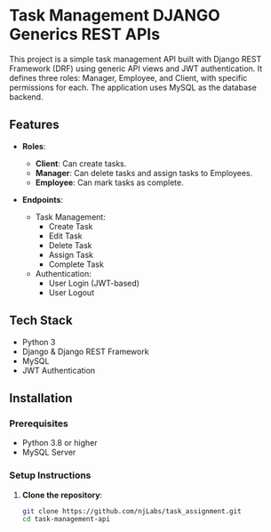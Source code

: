 # Task Management DJANGO Generics REST APIs

This project is a simple task management API built with Django REST Framework (DRF) using generic API views and JWT authentication. It defines three roles: Manager, Employee, and Client, with specific permissions for each. The application uses MySQL as the database backend.

## Features

- **Roles**:
  - **Client**: Can create tasks.
  - **Manager**: Can delete tasks and assign tasks to Employees.
  - **Employee**: Can mark tasks as complete.

- **Endpoints**:
  - Task Management:
    - Create Task
    - Edit Task
    - Delete Task
    - Assign Task
    - Complete Task
  - Authentication:
    - User Login (JWT-based)
    - User Logout
  
## Tech Stack

- Python 3
- Django & Django REST Framework
- MySQL
- JWT Authentication

## Installation

### Prerequisites

- Python 3.8 or higher
- MySQL Server

### Setup Instructions

1. **Clone the repository**:
   ```bash
   git clone https://github.com/njLabs/task_assignment.git
   cd task-management-api

